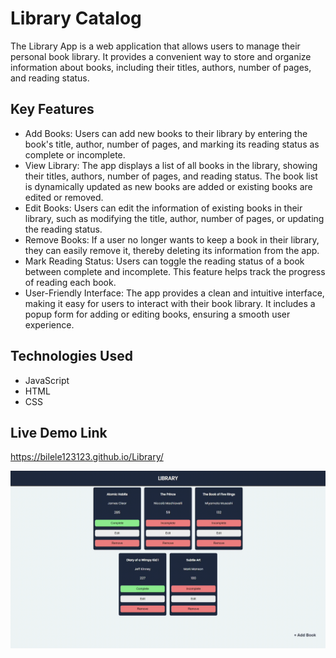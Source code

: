 # Library Catalog

The Library App is a web application that allows users to manage their personal book library. It provides a convenient way to store and organize information about books, including their titles, authors, number of pages, and reading status.

## Key Features
- Add Books: Users can add new books to their library by entering the book's title, author, number of pages, and marking its reading status as complete or incomplete.
- View Library: The app displays a list of all books in the library, showing their titles, authors, number of pages, and reading status. The book list is dynamically updated as new books are added or existing books are edited or removed.
- Edit Books: Users can edit the information of existing books in their library, such as modifying the title, author, number of pages, or updating the reading status.
- Remove Books: If a user no longer wants to keep a book in their library, they can easily remove it, thereby deleting its information from the app.
- Mark Reading Status: Users can toggle the reading status of a book between complete and incomplete. This feature helps track the progress of reading each book.
- User-Friendly Interface: The app provides a clean and intuitive interface, making it easy for users to interact with their book library. It includes a popup form for adding or editing books, ensuring a smooth user experience.

## Technologies Used
- JavaScript
- HTML
- CSS

## Live Demo Link
https://bilele123123.github.io/Library/

![web-preview01](/assets/webpreview01.gif)